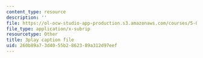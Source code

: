 ```yaml
---
content_type: resource
description: ''
file: https://ol-ocw-studio-app-production.s3.amazonaws.com/courses/5-08j-biological-chemistry-ii-spring-2016/260b89a73d4055b2862389a312d97eef_IcyblGdCVr4.vtt
file_type: application/x-subrip
resourcetype: Other
title: 3play caption file
uid: 260b89a7-3d40-55b2-8623-89a312d97eef
---
```

